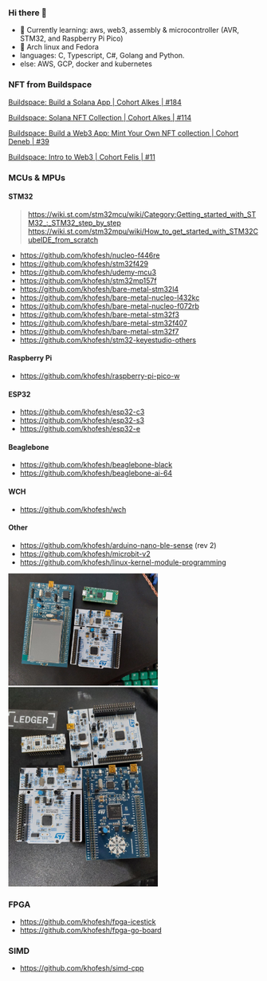 ### Hi there 👋
- 🌱 Currently learning: aws, web3, assembly & microcontroller (AVR, STM32, and Raspberry Pi Pico)
- 🐧 Arch linux and Fedora
- languages: C, Typescript, C#, Golang and Python.
- else: AWS, GCP, docker and kubernetes

<!--
**khofesh/khofesh** is a ✨ _special_ ✨ repository because its `README.md` (this file) appears on your GitHub profile.

Here are some ideas to get you started:

- 🔭 I’m currently working on ...
- 🌱 I’m currently learning ...
- 👯 I’m looking to collaborate on ...
- 🤔 I’m looking for help with ...
- 💬 Ask me about ...
- 📫 How to reach me: ...
- 😄 Pronouns: ...
- ⚡ Fun fact: ...
-->

### NFT from Buildspace 
[Buildspace: Build a Solana App | Cohort Alkes | #184](https://opensea.io/assets/matic/0x3cd266509d127d0eac42f4474f57d0526804b44e/2822/)

[Buildspace: Solana NFT Collection | Cohort Alkes | #114](https://opensea.io/assets/matic/0x3cd266509d127d0eac42f4474f57d0526804b44e/5089/)

[Buildspace: Build a Web3 App: Mint Your Own NFT collection | Cohort Deneb | #39](https://opensea.io/assets/matic/0x3cd266509d127d0eac42f4474f57d0526804b44e/2084/)

[Buildspace: Intro to Web3 | Cohort Felis | #11](https://opensea.io/assets/matic/0x3cd266509d127d0eac42f4474f57d0526804b44e/1445/)

### MCUs & MPUs

#### STM32

> https://wiki.st.com/stm32mcu/wiki/Category:Getting_started_with_STM32_:_STM32_step_by_step
> https://wiki.st.com/stm32mpu/wiki/How_to_get_started_with_STM32CubeIDE_from_scratch

- https://github.com/khofesh/nucleo-f446re
- https://github.com/khofesh/stm32f429
- https://github.com/khofesh/udemy-mcu3
- https://github.com/khofesh/stm32mp157f
- https://github.com/khofesh/bare-metal-stm32l4
- https://github.com/khofesh/bare-metal-nucleo-l432kc
- https://github.com/khofesh/bare-metal-nucleo-f072rb
- https://github.com/khofesh/bare-metal-stm32f3
- https://github.com/khofesh/bare-metal-stm32f407
- https://github.com/khofesh/bare-metal-stm32f7
- https://github.com/khofesh/stm32-keyestudio-others

#### Raspberry Pi

- https://github.com/khofesh/raspberry-pi-pico-w


#### ESP32

- https://github.com/khofesh/esp32-c3
- https://github.com/khofesh/esp32-s3
- https://github.com/khofesh/esp32-e

#### Beaglebone
- https://github.com/khofesh/beaglebone-black
- https://github.com/khofesh/beaglebone-ai-64

#### WCH
- https://github.com/khofesh/wch

#### Other
- https://github.com/khofesh/arduino-nano-ble-sense (rev 2)
- https://github.com/khofesh/microbit-v2
- https://github.com/khofesh/linux-kernel-module-programming

<img src="photo1667403888.jpeg" alt="mcu" width="300"/>

<img src="photo1691673042.jpeg" alt="mcu" width="300"/>

### FPGA

- https://github.com/khofesh/fpga-icestick
- https://github.com/khofesh/fpga-go-board

### SIMD
- https://github.com/khofesh/simd-cpp

<!--- [![Top Langs](https://github-readme-stats.vercel.app/api/top-langs/?username=khofesh)](https://github.com/anuraghazra/github-readme-stats) --->
